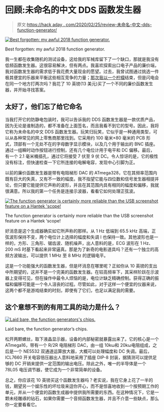 # 回顾:未命名的中文 DDS 函数发生器

> 原文:[https://hack aday . com/2020/02/25/review-未命名-中文-dds-function-generator/](https://hackaday.com/2020/02/25/review-unnamed-chinese-dds-function-generator/)

[![Best forgotten: my awful 2018 function generator.](../Images/13e8acd6de994fc4aef3eedfd90dc79a.png)](https://hackaday.com/wp-content/uploads/2020/01/awful-2018-function-generator.jpg)

Best forgotten: my awful 2018 function generator.

我一生都在收集随机的测试设备，这给我的军械库留下了一个缺口，那就是我没有低频函数发生器。这很容易解决，但有两点。我喜欢探索出口电子产品的廉价端，我对函数发生器的需求低于我花费大量现金的愿望。过去，我曾试图通过挑选一件极其便宜的乐器来平衡这些相互竞争的力量；[那次我以一个柠檬](https://hackaday.com/2018/05/17/review-fg-100-dds-function-generator/)结束，但是闪电会在同一个地方打两次吗？我花了 10 英镑(13 美元)买了一个不同的廉价函数发生器，并开始寻找答案。

## 太好了，他们忘了给它命名

当我打开它的防静电包装时，我可以告诉我的 DDS 函数发生器是一款优质产品，因为无论是谁制造的，都不准备在上面签名，而且我看不到它的型号。因此，我将它称为未命名的中文 DDS 函数发生器。玩笑归玩笑，它似乎是一种通用类型，可以从各种常见的网上零售商那里找到。它采用约 100 毫米×80 毫米的 PCB 形式，顶部有一个无处不在的字母数字显示模块，以及几个用于输出的 BNC 插座。通过一组瞬时动作按钮进行控制，还有几个电位计用于电平和 DC 偏移。最后，有一个 2.1 毫米桶插孔，通过它将接受 7 伏至 9 伏 DC。令人惊讶的是，它的极性没有标注，但快速检查一下它所连接的电解电容，发现中心引脚为正。

以前的廉价函数发生器是带有电阻梯形 DAC 的 ATmega328，它在其频率范围内既有巨大的失真，又有不一致的幅度。我不指望它能与四位数和信号发生器相提并论，但只要它能提供它声称的波形，并且在其范围内具有相同的幅度和偏移，我就很满意。所以我的第一个任务是连接示波器，看看它如何处理正弦波。

[![The function generator is certainly more reliable than the USB screenshot feature on a Hantek 'scope!](../Images/57bfa79a2a7fc8e4e5aa32e0279c81ea.png)](https://hackaday.com/wp-content/uploads/2020/01/dds-function-gen-sine.jpg)

The function generator is certainly more reliable than the USB screenshot feature on a Hantek ‘scope!

好消息是这个生成器确实如它所声称的那样。从 1 Hz 低端到 65.5 kHz 高端，正弦波形保持不变，两个电位计上选择的幅度和失调 I 也保持一致。其他波形也是一样的，方形、三角形、锯齿波、随机噪声，出人意料的是，ECG 波形在 1 Hz、200 mS 时基下看起来非常逼真。那是为了新奇的电影道具吗？还有一个独立的高频方波输出，可以提供 1 MHz 至 8 MHz 的逻辑电平。

这是一个功能强大的函数发生器，但是坏消息在哪里呢？正如你从 10 英镑的支出中所期望的，这并不是一个完美的函数发生器。在较高频率下，其采样阶跃在示波器上变得可见，但在操作中最令人烦恼的是，电位计缺乏精确控制。获得正确的振幅和偏移可能是一个令人沮丧的过程。尽管如此，对于这样一个便宜的仪器来说，这两个都不是游戏结束的时刻，即使有了它们，也足以满足我的需要。

## 这个意想不到的有用工具的动力是什么？

[![Laid bare, the function generators's chips.](../Images/4137c80a6b3c13b087ba1ca7683bd050.png)](https://hackaday.com/wp-content/uploads/2020/01/dds-function-gen-chips.jpg)

Laid bare, the function generator’s chips.

松开两颗螺丝，取下液晶显示器，设备的内部秘密就暴露出来了。它的核心是一个 ATmega16，带有一个 R/2R 电阻梯形 DAC，由一组 10kω和 20kω电阻组成，之后是一个 NE5532 双通道运算放大器，大概可以处理幅度和 DC 失调。最后，ICL7660 开关电容倍压器出人意料地采用了插座 DIP-8 封装，据猜测可以提供足够的 DC 开销来提供一定范围的输出电压。除此之外，唯一的半导体是一个 78L05 电压调节器，使它成为一个非常简单的设备。

总之，你应该花 10 英镑买这个函数发生器吗？老实说，我在它身上花了一半的钱，期望另一个娱乐性的坏垃圾来逗你开心，而不是惊喜地收到一个按预期工作的单元，并从一个便宜的函数生成器中提供我所需要的东西。在这种情况下，它是一颗未经雕琢的钻石，如果你需要一个音频函数发生器，并且不介意一些缺点，那么你一定要看看它。
